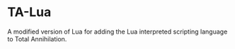 # TA-Lua
A modified version of Lua for adding the Lua interpreted scripting language to Total Annihilation.
